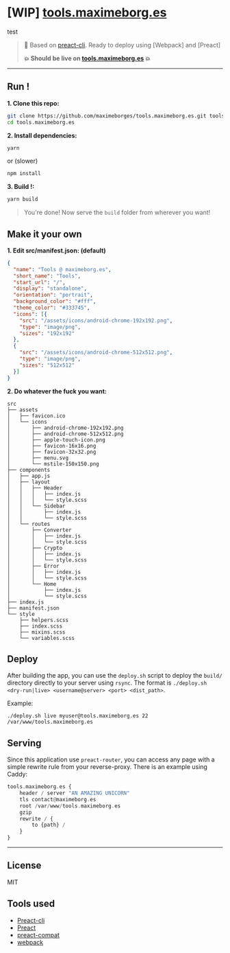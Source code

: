 # [WIP] [tools.maximeborg.es](https://tools.maximeborg.es)

test

> :rocket: Based on [preact-cli](https://github.com/developit/preact-cli). Ready to deploy using [Webpack] and [Preact]
>
> **:boom: Should be live on [tools.maximeborg.es](https://tools.maximeborg.es) :boom:**


---


## Run !

**1. Clone this repo:**

```sh
git clone https://github.com/maximeborges/tools.maximeborg.es.git tools.maximeborg.es
cd tools.maximeborg.es
```

**2. Install dependencies:**
```sh
yarn
```
or (slower)
```sh
npm install
```

**3. Build !:**

```sh
yarn build
```

> You're done! Now serve the `build` folder from wherever you want!

## Make it your own

**1. Edit src/manifest.json: (default)**

```json
{
  "name": "Tools @ maximeborg.es",
  "short_name": "Tools",
  "start_url": "/",
  "display": "standalone",
  "orientation": "portrait",
  "background_color": "#fff",
  "theme_color": "#333745",
  "icons": [{
    "src": "/assets/icons/android-chrome-192x192.png",
    "type": "image/png",
    "sizes": "192x192"
  },
  {
    "src": "/assets/icons/android-chrome-512x512.png",
    "type": "image/png",
    "sizes": "512x512"
  }]
}

```

**2. Do whatever the fuck you want:**

```
src
├── assets
│   ├── favicon.ico
│   └── icons
│       ├── android-chrome-192x192.png
│       ├── android-chrome-512x512.png
│       ├── apple-touch-icon.png
│       ├── favicon-16x16.png
│       ├── favicon-32x32.png
│       ├── menu.svg
│       └── mstile-150x150.png
├── components
│   ├── app.js
│   ├── layout
│   │   ├── Header
│   │   │   ├── index.js
│   │   │   └── style.scss
│   │   └── Sidebar
│   │       ├── index.js
│   │       └── style.scss
│   └── routes
│       ├── Converter
│       │   ├── index.js
│       │   └── style.scss
│       ├── Crypto
│       │   ├── index.js
│       │   └── style.scss
│       ├── Error
│       │   ├── index.js
│       │   └── style.scss
│       └── Home
│           ├── index.js
│           └── style.scss
├── index.js
├── manifest.json
└── style
    ├── helpers.scss
    ├── index.scss
    ├── mixins.scss
    └── variables.scss
```

## Deploy

After building the app, you can use the `deploy.sh` script to deploy the `build/` directory directly to your server using `rsync`. The format is `./deploy.sh <dry-run|live> <username@server> <port> <dist_path>`.

Example:
```
./deploy.sh live myuser@tools.maximeborg.es 22 /var/www/tools.maximeborg.es
```

## Serving

Since this application use `preact-router`, you can access any page with a simple rewrite rule from your reverse-proxy.  There is an example using Caddy: 

```haskell
tools.maximeborg.es {
    header / server "AN AMAZING UNICORN"
    tls contact@maximeborg.es
    root /var/www/tools.maximeborg.es
    gzip
    rewrite / {
        to {path} /
    }
}
```


---


## License

MIT


## Tools used

* [Preact-cli](https://github.com/developit/preact-cli)
* [Preact](https://github.com/developit/preact)
* [preact-compat](https://github.com/developit/preact-compat)
* [webpack](https://webpack.github.io)
